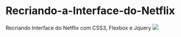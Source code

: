 # Recriando-a-Interface-do-Netflix
Recriando Interface do Netflix com CSS3, Flexbox e Jquery
![](/main/img/tela.png)
